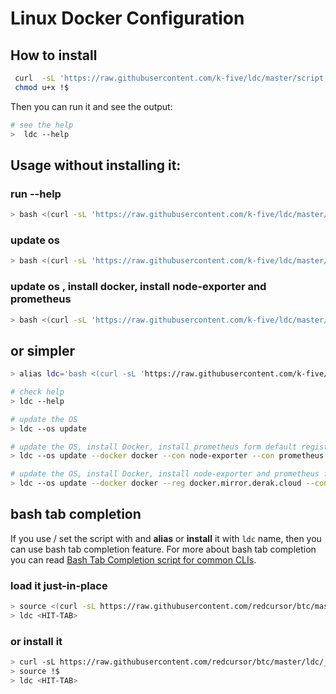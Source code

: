 # Linux Docker Configuration

## How to install
```bash
 curl  -sL 'https://raw.githubusercontent.com/k-five/ldc/master/script.sh' -o /usr/bin/ldc
 chmod u+x !$
 ```
Then you can run it and see the output:
 ```bash
# see the help
>  ldc --help
```

## Usage without installing it:

### run --help
```bash
> bash <(curl -sL 'https://raw.githubusercontent.com/k-five/ldc/master/script.sh') --help
```

### update os
```bash
> bash <(curl -sL 'https://raw.githubusercontent.com/k-five/ldc/master/script.sh') --os update
```

### update os , install docker, install node-exporter and prometheus
```bash
> bash <(curl -sL 'https://raw.githubusercontent.com/k-five/ldc/master/script.sh') --os update --docker docker --con node-exporter --con prometheus
```

## or simpler
```bash
> alias ldc='bash <(curl -sL 'https://raw.githubusercontent.com/k-five/ldc/master/script.sh')'

# check help
> ldc --help

# update the OS
> ldc --os update

# update the OS, install Docker, install prometheus form default registry
> ldc --os update --docker docker --con node-exporter --con prometheus

# update the OS, install Docker, install node-exporter and prometheus from a docker.mirror.derak.cloud
> ldc --os update --docker docker --reg docker.mirror.derak.cloud --con node-exporter --con prometheus
```

## bash tab completion
If you use / set the script with and **alias** or **install** it with `ldc` name, then you can use bash tab completion feature.
For more about bash tab completion you can read [Bash Tab Completion script for common CLIs](https://github.com/redcursor/btc).

### load it just-in-place
```bash
> source <(curl -sL https://raw.githubusercontent.com/redcursor/btc/master/ldc/_comp_ldc.sh)
> ldc <HIT-TAB>
```

### or install it
```bash
> curl -sL https://raw.githubusercontent.com/redcursor/btc/master/ldc/_comp_ldc.sh -o /etc/bash_completion.d/_comp_ldc.sh
> source !$
> ldc <HIT-TAB>
```
